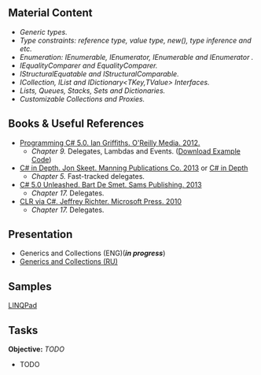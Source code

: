 ## Material Content 
- *Generic types.*
- *Type constraints: reference type,  value type, new(),  type inference and etc.*
- *Enumeration:  IEnumerable, IEnumerator, IEnumerable<T> and IEnumerator<T> .*
- *IEqualityComparer and EqualityComparer.*
- *IStructuralEquatable and IStructuralComparable.*
- *ICollection, IList and IDictionary<TKey,TValue> Interfaces.*
- *Lists, Queues, Stacks, Sets and Dictionaries.*
- *Customizable Collections and Proxies.*

## Books & Useful References 
- [Programming C# 5.0. Ian Griffiths. O'Reilly Media. 2012.](http://shop.oreilly.com/product/0636920024064.do) 
    - *Chapter 9.* Delegates, Lambdas and Events. ([Download Example Code](https://resources.oreilly.com/examples/0636920024064/blob/master/Ch09.zip)) 
- [C# in Depth. Jon Skeet. Manning Publications Co. 2013](https://www.manning.com/books/c-sharp-in-depth-third-edition) or [C# in Depth](https://livebook.manning.com/#!/book/c-sharp-in-depth-third-edition/chapter-1/)
   - *Chapter 5.* Fast-tracked delegates.
- [C# 5.0 Unleashed. Bart De Smet. Sams Publishing. 2013](https://www.goodreads.com/book/show/16284093-c-5-0-unleashed)
   - *Chapter 17.* Delegates.
- [CLR via C#. Jeffrey Richter. Microsoft Press. 2010](https://www.goodreads.com/book/show/7121415-clr-via-c)
   - *Chapter 17.* Delegates.
## Presentation 
- Generics and Collections (ENG)(***in progress***)
- [Generics and Collections (RU)]()

## Samples 
[LINQPad]()

## Tasks  
**Objective:** *TODO*
  - TODO
  
